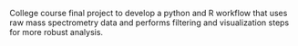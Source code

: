 College course final project to develop a python and R workflow that uses raw mass spectrometry data and performs filtering and visualization steps for more robust analysis.
 
